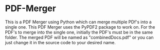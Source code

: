 # PDF-Merger

This is a PDF Merger using Python which can merge multiple PDf's into a single one.
This PDF Merger uses the PyPDF2 package to work on.
For the PDF's to merge into the single one, initially the PDF's must be in the same folder. 
The merged PDF will be named as "combinedDocs.pdf" or you can just change it in the source code to your desired name.
